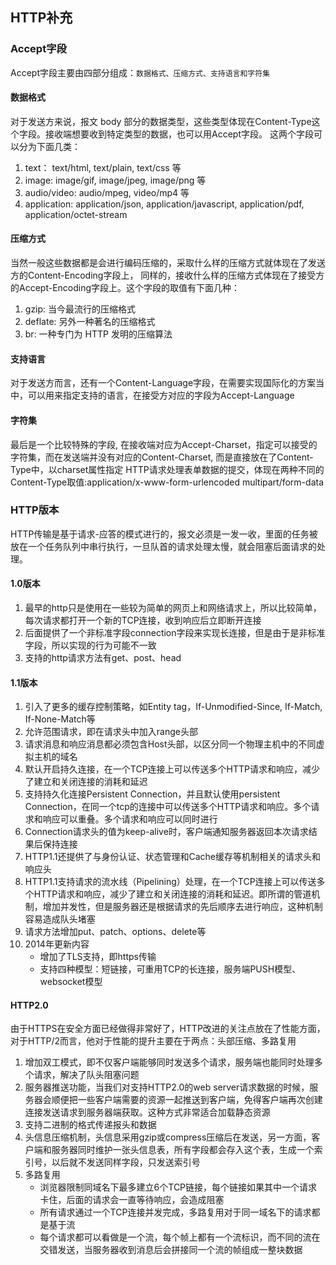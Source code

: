## HTTP补充
### Accept字段
Accept字段主要由四部分组成：`数据格式、压缩方式、支持语言和字符集`
#### 数据格式
对于发送方来说，报文 body 部分的数据类型，这些类型体现在Content-Type这个字段。接收端想要收到特定类型的数据，也可以用Accept字段。
这两个字段可以分为下面几类：
1. text： text/html, text/plain, text/css 等
2. image: image/gif, image/jpeg, image/png 等
3. audio/video: audio/mpeg, video/mp4 等
4. application: application/json, application/javascript, application/pdf, application/octet-stream

#### 压缩方式
当然一般这些数据都是会进行编码压缩的，采取什么样的压缩方式就体现在了发送方的Content-Encoding字段上， 同样的，接收什么样的压缩方式体现在了接受方的Accept-Encoding字段上。这个字段的取值有下面几种：
1. gzip: 当今最流行的压缩格式
2. deflate: 另外一种著名的压缩格式
3. br: 一种专门为 HTTP 发明的压缩算法

#### 支持语言
对于发送方而言，还有一个Content-Language字段，在需要实现国际化的方案当中，可以用来指定支持的语言，在接受方对应的字段为Accept-Language

#### 字符集
最后是一个比较特殊的字段, 在接收端对应为Accept-Charset，指定可以接受的字符集，而在发送端并没有对应的Content-Charset, 而是直接放在了Content-Type中，以charset属性指定
HTTP请求处理表单数据的提交，体现在两种不同的Content-Type取值:application/x-www-form-urlencoded
multipart/form-data
### HTTP版本
HTTP传输是基于请求-应答的模式进行的，报文必须是一发一收，里面的任务被放在一个任务队列中串行执行，一旦队首的请求处理太慢，就会阻塞后面请求的处理。
#### 1.0版本
1. 最早的http只是使用在一些较为简单的网页上和网络请求上，所以比较简单，每次请求都打开一个新的TCP连接，收到响应后立即断开连接
2. 后面提供了一个非标准字段connection字段来实现长连接，但是由于是非标准字段，所以实现的行为可能不一致
3. 支持的http请求方法有get、post、head
#### 1.1版本
1. 引入了更多的缓存控制策略，如Entity tag，If-Unmodified-Since, If-Match, If-None-Match等
2. 允许范围请求，即在请求头中加入range头部
3. 请求消息和响应消息都必须包含Host头部，以区分同一个物理主机中的不同虚拟主机的域名
4. 默认开启持久连接，在一个TCP连接上可以传送多个HTTP请求和响应，减少了建立和关闭连接的消耗和延迟
5. 支持持久化连接Persistent Connection，并且默认使用persistent Connection，在同一个tcp的连接中可以传送多个HTTP请求和响应。多个请求和响应可以重叠。多个请求和响应可以同时进行
6. Connection请求头的值为keep-alive时，客户端通知服务器返回本次请求结果后保持连接
7. HTTP1.1还提供了与身份认证、状态管理和Cache缓存等机制相关的请求头和响应头
8. HTTP1.1支持请求的流水线（Pipelining）处理，在一个TCP连接上可以传送多个HTTP请求和响应，减少了建立和关闭连接的消耗和延迟。即所谓的管道机制，增加并发性，但是服务器还是根据请求的先后顺序去进行响应，这种机制容易造成队头堵塞
9. 请求方法增加put、patch、options、delete等
10. 2014年更新内容
    - 增加了TLS支持，即https传输
    - 支持四种模型：短链接，可重用TCP的长连接，服务端PUSH模型、websocket模型

#### HTTP2.0
由于HTTPS在安全方面已经做得非常好了，HTTP改进的关注点放在了性能方面，对于HTTP/2而言，他对于性能的提升主要在于两点：头部压缩、多路复用
1. 增加双工模式，即不仅客户端能够同时发送多个请求，服务端也能同时处理多个请求，解决了队头阻塞问题
2. 服务器推送功能，当我们对支持HTTP2.0的web server请求数据的时候，服务器会顺便把一些客户端需要的资源一起推送到客户端，免得客户端再次创建连接发送请求到服务器端获取。这种方式非常适合加载静态资源
3. 支持二进制的格式传递报头和数据
4. 头信息压缩机制，头信息采用gzip或compress压缩后在发送，另一方面，客户端和服务器同时维护一张头信息表，所有字段都会存入这个表，生成一个索引号，以后就不发送同样字段，只发送索引号
5. 多路复用
    - 浏览器限制同域名下最多建立6个TCP链接，每个链接如果其中一个请求卡住，后面的请求会一直等待响应，会造成阻塞
    - 所有请求通过一个TCP连接并发完成，多路复用对于同一域名下的请求都是基于流
    - 每个请求都可以看做是一个流，每个帧上都有一个流标识，而不同的流在交错发送，当服务器收到消息后会拼接同一个流的帧组成一整块数据